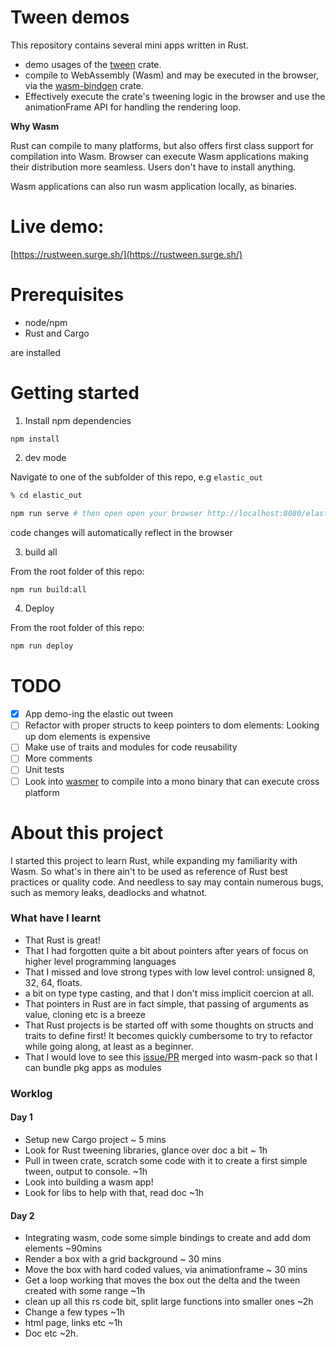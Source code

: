 # Tween demos

This repository contains several mini apps written in Rust.

- demo usages of the [tween](https://crates.io/crates/tween) crate.
- compile to WebAssembly (Wasm) and may be executed in the browser, via the [wasm-bindgen](https://crates.io/crates/wasm-bindgen) crate.
- Effectively execute the crate's tweening logic in the browser and use the animationFrame API for handling the rendering loop.

**Why Wasm**

Rust can compile to many platforms, but also offers first class support for compilation into Wasm. Browser can execute Wasm applications making their distribution more seamless. Users don't have to install anything.

Wasm applications can also run wasm application locally, as binaries.


# Live demo:

[https://rustween.surge.sh/](https://rustween.surge.sh/)

# Prerequisites

- node/npm
- Rust and Cargo

are installed

# Getting started

1. Install npm dependencies

`npm install`


2. dev mode

Navigate to one of the subfolder of this repo, e.g `elastic_out`

```bash
% cd elastic_out
```

```bash
npm run serve # then open open your browser http://localhost:8080/elastic-out.html
```

code changes will automatically reflect in the browser

3. build all

From the root folder of this repo:

```bash
npm run build:all 
```

4. Deploy 

From the root folder of this repo:

```bash
npm run deploy
```
  
# TODO

- [x] App demo-ing the elastic out tween
- [ ] Refactor with proper structs to keep pointers to dom elements: Looking up dom elements is expensive
- [ ] Make use of traits and modules for code reusability
- [ ] More comments
- [ ] Unit tests
- [ ] Look into [wasmer](https://github.com/wasmerio/wasmer) to compile into a mono binary that can execute cross platform

# About this project
I started this project to learn Rust, while expanding my familiarity with Wasm. So what's in there ain't to be used as reference of Rust best practices or quality code. And needless to say may contain numerous bugs, such as memory leaks, deadlocks and whatnot. 

### What have I learnt
- That Rust is great!
- That I had forgotten quite a bit about pointers after years of focus on higher level programming languages
- That I missed and love strong types with low level control: unsigned 8, 32, 64, floats.
- a bit on type type casting, and that I don't miss implicit coercion at all.
- That pointers in Rust are in fact simple, that passing of arguments as value, cloning etc is a breeze
- That Rust projects is be started off with some thoughts on structs and traits to define first! It becomes quickly cumbersome to try to refactor while going along, at least as a beginner.
- That I would love to see this [issue/PR](https://github.com/rustwasm/wasm-pack/pull/1070) merged into wasm-pack so that I can bundle pkg apps as modules


### Worklog

#### Day 1

- Setup new Cargo project ~ 5 mins
- Look for Rust tweening libraries, glance over doc a bit ~ 1h
- Pull in tween crate, scratch some code with it to create a first simple tween, output to console. ~1h
- Look into building a wasm app! 
- Look for libs to help with that, read doc ~1h

#### Day 2
- Integrating wasm, code some simple bindings to create and add dom elements ~90mins
- Render a box with a grid background ~ 30 mins
- Move the box with hard coded values, via animationframe ~ 30 mins
- Get a loop working that moves the box out the delta and the tween created with some range ~1h
- clean up all this rs code bit, split large functions into smaller ones ~2h
- Change a few types ~1h
- html page, links etc ~1h
- Doc etc ~2h. 
